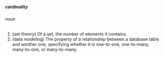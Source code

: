 ##### cardinality

###### noun

1. (set theory) Of a set, the number of elements it contains.
2. (data modeling) The property of a relationship between a database table and another one, specifying whether it is one-to-one, one-to-many, many-to-one, or many-to-many.